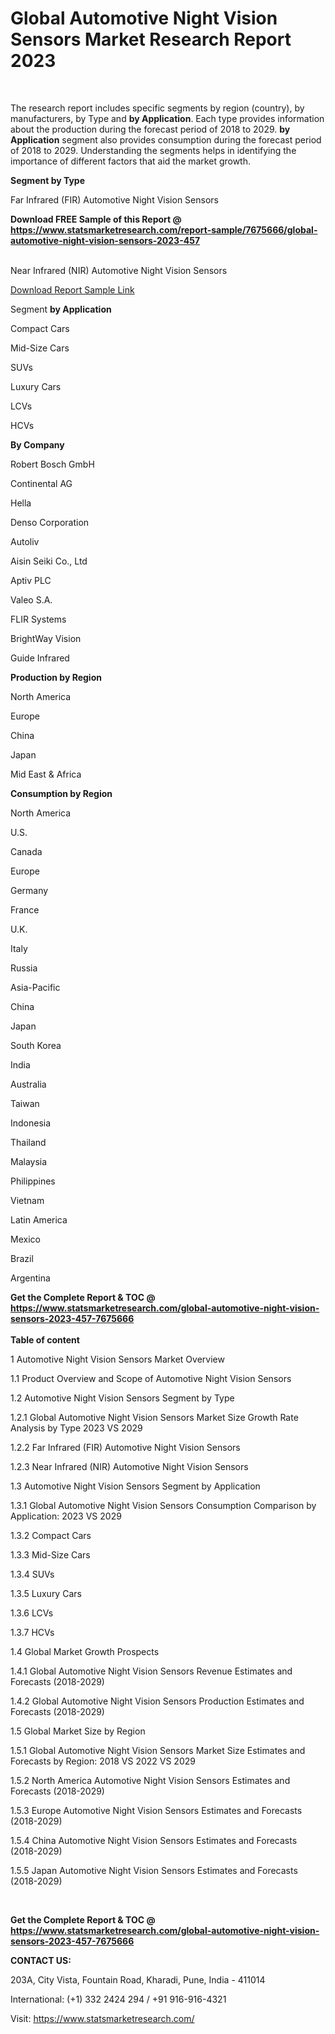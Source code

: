 <h1>Global Automotive Night Vision Sensors Market Research Report 2023</h1><br/><p>The research report includes specific segments by region (country), by manufacturers, by Type and <strong>by Application</strong>. Each type provides information about the production during the forecast period of 2018 to 2029. <strong>by Application</strong> segment also provides consumption during the forecast period of 2018 to 2029. Understanding the segments helps in identifying the importance of different factors that aid the market growth.</p><p><strong>Segment by Type</strong></p><p>Far Infrared (FIR) Automotive Night Vision Sensors</p><div><b>Download FREE Sample of this Report @ <a href="https://www.statsmarketresearch.com/download-free-sample/7675666/global-automotive-night-vision-sensors-2023-457">https://www.statsmarketresearch.com/report-sample/7675666/global-automotive-night-vision-sensors-2023-457</a></b></div><br><p>Near Infrared (NIR) Automotive Night Vision Sensors</p><p><a href="https://www.statsmarketresearch.com/download-free-sample/7675666/global-automotive-night-vision-sensors-2023-457">Download Report Sample Link</a></p><p>Segment <strong>by Application</strong></p><p>Compact Cars</p><p>Mid-Size Cars</p><p>SUVs</p><p>Luxury Cars</p><p>LCVs</p><p>HCVs</p><p><strong>By Company</strong></p><p>Robert Bosch GmbH</p><p>Continental AG</p><p>Hella</p><p>Denso Corporation</p><p>Autoliv</p><p>Aisin Seiki Co., Ltd</p><p>Aptiv PLC</p><p>Valeo S.A.</p><p>FLIR Systems</p><p>BrightWay Vision</p><p>Guide Infrared</p><p><strong>Production by Region</strong></p><p>North America</p><p>Europe</p><p>China</p><p>Japan</p><p>Mid East & Africa</p><p><strong>Consumption by Region</strong></p><p>North America</p><p>U.S.</p><p>Canada</p><p>Europe</p><p>Germany</p><p>France</p><p>U.K.</p><p>Italy</p><p>Russia</p><p>Asia-Pacific</p><p>China</p><p>Japan</p><p>South Korea</p><p>India</p><p>Australia</p><p>Taiwan</p><p>Indonesia</p><p>Thailand</p><p>Malaysia</p><p>Philippines</p><p>Vietnam</p><p>Latin America</p><p>Mexico</p><p>Brazil</p><p>Argentina</p><div><b>Get the Complete Report & TOC @ <a href="https://www.statsmarketresearch.com/global-automotive-night-vision-sensors-2023-457-7675666">https://www.statsmarketresearch.com/global-automotive-night-vision-sensors-2023-457-7675666</a></b></div><br><b>Table of content</b><p>1 Automotive Night Vision Sensors Market Overview<br />
 
  1.1 Product Overview and Scope of Automotive Night Vision Sensors<br />
 
  1.2 Automotive Night Vision Sensors Segment by Type<br />
 
  1.2.1 Global Automotive Night Vision Sensors Market Size Growth Rate Analysis by Type 2023 VS 2029<br />
 
  1.2.2 Far Infrared (FIR) Automotive Night Vision Sensors<br />
 
  1.2.3 Near Infrared (NIR) Automotive Night Vision Sensors<br />
 
  1.3 Automotive Night Vision Sensors Segment by Application<br />
 
  1.3.1 Global Automotive Night Vision Sensors Consumption Comparison by Application: 2023 VS 2029<br />
 
  1.3.2 Compact Cars<br />
 
  1.3.3 Mid-Size Cars<br />
 
  1.3.4 SUVs<br />
 
  1.3.5 Luxury Cars<br />
 
  1.3.6 LCVs<br />
 
  1.3.7 HCVs<br />
 
  1.4 Global Market Growth Prospects<br />
 
  1.4.1 Global Automotive Night Vision Sensors Revenue Estimates and Forecasts (2018-2029)<br />
 
  1.4.2 Global Automotive Night Vision Sensors Production Estimates and Forecasts (2018-2029)<br />
 
  1.5 Global Market Size by Region<br />
 
  1.5.1 Global Automotive Night Vision Sensors Market Size Estimates and Forecasts by Region: 2018 VS 2022 VS 2029<br />
 
  1.5.2 North America Automotive Night Vision Sensors Estimates and Forecasts (2018-2029)<br />
 
  1.5.3 Europe Automotive Night Vision Sensors Estimates and Forecasts (2018-2029)<br />
 
  1.5.4 China Automotive Night Vision Sensors Estimates and Forecasts (2018-2029)<br />
 
  1.5.5 Japan Automotive Night Vision Sensors Estimates and Forecasts (2018-2029)<br />
 
  <br><div><b>Get the Complete Report & TOC @ <a href="https://www.statsmarketresearch.com/global-automotive-night-vision-sensors-2023-457-7675666">https://www.statsmarketresearch.com/global-automotive-night-vision-sensors-2023-457-7675666</a></b></div></p>
 
 <b>CONTACT US:</b><br>
 
 203A, City Vista, Fountain Road, Kharadi, Pune, India - 411014 <br>
 
 International: (+1) 332 2424 294 / +91 916-916-4321<br>
 
 Visit: <a href="https://www.statsmarketresearch.com/">https://www.statsmarketresearch.com/</a>
 
 <br>